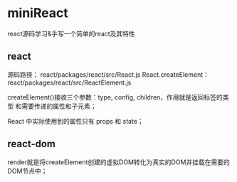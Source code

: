 # miniReact
react源码学习&手写一个简单的react及其特性

## react
源码路径：
react/packages/react/src/React.js
React.createElement：react/packages/react/src/ReactElement.js

createElement()接收三个参数：type, config, children，作用就是返回标签的类型
和需要传递的属性和子元素；

React 中实际使用到的属性只有 props 和 state；

## react-dom

render就是将createElement创建的虚拟DOM转化为真实的DOM并挂载在需要的DOM节点中；